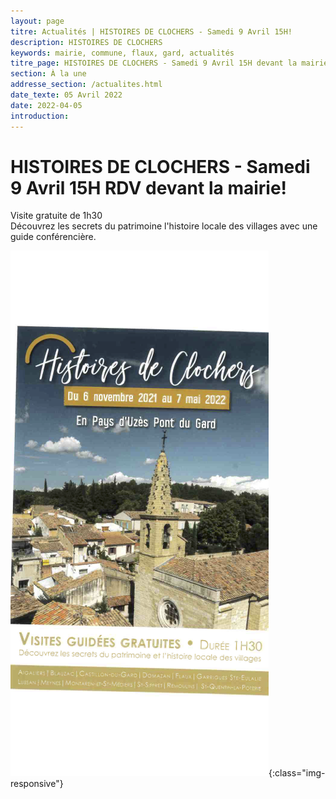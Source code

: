 ```yaml
---
layout: page
titre: Actualités | HISTOIRES DE CLOCHERS - Samedi 9 Avril 15H!
description: HISTOIRES DE CLOCHERS 
keywords: mairie, commune, flaux, gard, actualités
titre_page: HISTOIRES DE CLOCHERS - Samedi 9 Avril 15H devant la mairie
section: À la une
addresse_section: /actualites.html
date_texte: 05 Avril 2022
date: 2022-04-05
introduction: 
---
```


# HISTOIRES DE CLOCHERS - Samedi 9 Avril 15H RDV devant la mairie! <br>
Visite gratuite de 1h30 <br>
Découvrez les secrets du patrimoine l'histoire locale des villages avec une guide conférencière. <br>

![HISTOIRES DE CLOCHERS](/assets/flyer/FLAUX_clochers_histoire_2022.png){:class="img-responsive"}


